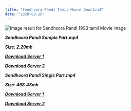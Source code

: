 ```yaml
---
title: "Sendhoora Pandi Tamil Movie Download"
date: "2020-03-25"
---
```


![Image result for Sendhoora Pandi  1993 tamil Movie image](https://www.kannadastore.com/images/Senthura-Pandi-DVD-Vijay-Tamil.jpg)

**_Sendhoora Pandi Sample Part.mp4_**

**_Size: 2.29mb_**

**_[Download Server 1](http://b6.wetransfer.vip/files/{6f622526c29ee360cda5b2e87a916054ceacd5b4cb5e41dd1b031440e2d63f02}20Actor{6f622526c29ee360cda5b2e87a916054ceacd5b4cb5e41dd1b031440e2d63f02}20Hits{6f622526c29ee360cda5b2e87a916054ceacd5b4cb5e41dd1b031440e2d63f02}20Collection/Vijay{6f622526c29ee360cda5b2e87a916054ceacd5b4cb5e41dd1b031440e2d63f02}20{6f622526c29ee360cda5b2e87a916054ceacd5b4cb5e41dd1b031440e2d63f02}20Movies{6f622526c29ee360cda5b2e87a916054ceacd5b4cb5e41dd1b031440e2d63f02}20Collection/Sendhoora{6f622526c29ee360cda5b2e87a916054ceacd5b4cb5e41dd1b031440e2d63f02}20Pandi{6f622526c29ee360cda5b2e87a916054ceacd5b4cb5e41dd1b031440e2d63f02}20(1993)/Sendhoora{6f622526c29ee360cda5b2e87a916054ceacd5b4cb5e41dd1b031440e2d63f02}20Pandi{6f622526c29ee360cda5b2e87a916054ceacd5b4cb5e41dd1b031440e2d63f02}20Mp4{6f622526c29ee360cda5b2e87a916054ceacd5b4cb5e41dd1b031440e2d63f02}20HD/Sendhoora{6f622526c29ee360cda5b2e87a916054ceacd5b4cb5e41dd1b031440e2d63f02}20Pandi{6f622526c29ee360cda5b2e87a916054ceacd5b4cb5e41dd1b031440e2d63f02}20HD{6f622526c29ee360cda5b2e87a916054ceacd5b4cb5e41dd1b031440e2d63f02}20Sample.mp4)_**

**_[Download Server 2](http://b6.wetransfer.vip/files/{6f622526c29ee360cda5b2e87a916054ceacd5b4cb5e41dd1b031440e2d63f02}20Actor{6f622526c29ee360cda5b2e87a916054ceacd5b4cb5e41dd1b031440e2d63f02}20Hits{6f622526c29ee360cda5b2e87a916054ceacd5b4cb5e41dd1b031440e2d63f02}20Collection/Vijay{6f622526c29ee360cda5b2e87a916054ceacd5b4cb5e41dd1b031440e2d63f02}20{6f622526c29ee360cda5b2e87a916054ceacd5b4cb5e41dd1b031440e2d63f02}20Movies{6f622526c29ee360cda5b2e87a916054ceacd5b4cb5e41dd1b031440e2d63f02}20Collection/Sendhoora{6f622526c29ee360cda5b2e87a916054ceacd5b4cb5e41dd1b031440e2d63f02}20Pandi{6f622526c29ee360cda5b2e87a916054ceacd5b4cb5e41dd1b031440e2d63f02}20(1993)/Sendhoora{6f622526c29ee360cda5b2e87a916054ceacd5b4cb5e41dd1b031440e2d63f02}20Pandi{6f622526c29ee360cda5b2e87a916054ceacd5b4cb5e41dd1b031440e2d63f02}20Mp4{6f622526c29ee360cda5b2e87a916054ceacd5b4cb5e41dd1b031440e2d63f02}20HD/Sendhoora{6f622526c29ee360cda5b2e87a916054ceacd5b4cb5e41dd1b031440e2d63f02}20Pandi{6f622526c29ee360cda5b2e87a916054ceacd5b4cb5e41dd1b031440e2d63f02}20HD{6f622526c29ee360cda5b2e87a916054ceacd5b4cb5e41dd1b031440e2d63f02}20Sample.mp4)_**

**_Sendhoora Pandi Single Part.mp4_**

**_Size: 468.43mb_**

**_[Download Server 1](http://b6.wetransfer.vip/files/{6f622526c29ee360cda5b2e87a916054ceacd5b4cb5e41dd1b031440e2d63f02}20Actor{6f622526c29ee360cda5b2e87a916054ceacd5b4cb5e41dd1b031440e2d63f02}20Hits{6f622526c29ee360cda5b2e87a916054ceacd5b4cb5e41dd1b031440e2d63f02}20Collection/Vijay{6f622526c29ee360cda5b2e87a916054ceacd5b4cb5e41dd1b031440e2d63f02}20{6f622526c29ee360cda5b2e87a916054ceacd5b4cb5e41dd1b031440e2d63f02}20Movies{6f622526c29ee360cda5b2e87a916054ceacd5b4cb5e41dd1b031440e2d63f02}20Collection/Sendhoora{6f622526c29ee360cda5b2e87a916054ceacd5b4cb5e41dd1b031440e2d63f02}20Pandi{6f622526c29ee360cda5b2e87a916054ceacd5b4cb5e41dd1b031440e2d63f02}20(1993)/Sendhoora{6f622526c29ee360cda5b2e87a916054ceacd5b4cb5e41dd1b031440e2d63f02}20Pandi{6f622526c29ee360cda5b2e87a916054ceacd5b4cb5e41dd1b031440e2d63f02}20Mp4{6f622526c29ee360cda5b2e87a916054ceacd5b4cb5e41dd1b031440e2d63f02}20HD/Sendhoora{6f622526c29ee360cda5b2e87a916054ceacd5b4cb5e41dd1b031440e2d63f02}20Pandi{6f622526c29ee360cda5b2e87a916054ceacd5b4cb5e41dd1b031440e2d63f02}20HD.mp4)_**

**_[Download Server 2](http://b6.wetransfer.vip/files/{6f622526c29ee360cda5b2e87a916054ceacd5b4cb5e41dd1b031440e2d63f02}20Actor{6f622526c29ee360cda5b2e87a916054ceacd5b4cb5e41dd1b031440e2d63f02}20Hits{6f622526c29ee360cda5b2e87a916054ceacd5b4cb5e41dd1b031440e2d63f02}20Collection/Vijay{6f622526c29ee360cda5b2e87a916054ceacd5b4cb5e41dd1b031440e2d63f02}20{6f622526c29ee360cda5b2e87a916054ceacd5b4cb5e41dd1b031440e2d63f02}20Movies{6f622526c29ee360cda5b2e87a916054ceacd5b4cb5e41dd1b031440e2d63f02}20Collection/Sendhoora{6f622526c29ee360cda5b2e87a916054ceacd5b4cb5e41dd1b031440e2d63f02}20Pandi{6f622526c29ee360cda5b2e87a916054ceacd5b4cb5e41dd1b031440e2d63f02}20(1993)/Sendhoora{6f622526c29ee360cda5b2e87a916054ceacd5b4cb5e41dd1b031440e2d63f02}20Pandi{6f622526c29ee360cda5b2e87a916054ceacd5b4cb5e41dd1b031440e2d63f02}20Mp4{6f622526c29ee360cda5b2e87a916054ceacd5b4cb5e41dd1b031440e2d63f02}20HD/Sendhoora{6f622526c29ee360cda5b2e87a916054ceacd5b4cb5e41dd1b031440e2d63f02}20Pandi{6f622526c29ee360cda5b2e87a916054ceacd5b4cb5e41dd1b031440e2d63f02}20HD.mp4)_**

